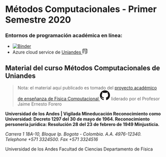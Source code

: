# Métodos Computacionales - Primer Semestre 2020

### Entornos de programación académica en línea:
* [![Binder](https://mybinder.org/badge_logo.svg)](https://mybinder.org/v2/gh/jpmallarino/FISI2028-202010/master?urlpath=lab/tree/ipynb)
* Azure cloud service de [Uniandes ![Uniandes](imagenes/andes_32px.png)](http://facciencias.az.uniandes.edu.co/jhub/)

## Material del curso Métodos Computacionales de Uniandes

> Nota: el material aquí publicado es tomado del [proyecto académico de enseñanza de Física Computacional ![ComputoCienciasUniandes](imagenes/GitHub-Mark-32px.png)](http://computocienciasuniandes.github.io/) liderado por el Profesor Jaime Ernesto Forero

**Universidad de los Andes | Vigilada Mineducación
Reconocimiento como Universidad: Decreto 1297 del 30 de mayo de 1964.
Reconocimiento personería jurídica: Resolución 28 del 23 de febrero de 1949 Minjusticia.**

*Carrera 1 18A-10, Bloque Ip. Bogota - Colombia. A.A. 4976-12340.*   
*Telephone +571 3324500.*
*Fax +571 3324516*

Universidad de los Andes
Facultad de Ciencias
Departamento de Física

